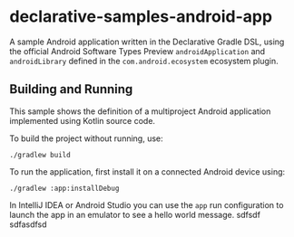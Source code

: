 # declarative-samples-android-app
A sample Android application written in the Declarative Gradle DSL, using the official Android Software Types Preview `androidApplication` and `androidLibrary` defined in the `com.android.ecosystem` ecosystem plugin.

## Building and Running

This sample shows the definition of a multiproject Android application implemented using Kotlin source code.

To build the project without running, use:

```shell
./gradlew build
```

To run the application, first install it on a connected Android device using:

```shell
./gradlew :app:installDebug
```

In IntelliJ IDEA or Android Studio you can use the `app` run configuration to launch the app in an emulator to see a hello world message.
sdfsdf
sdfasdfsd
